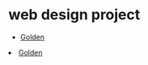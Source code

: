 # web design project

<ul>
<li><a href="into_html/index.html" target="_blank">Golden<a></li>
</ul>
<li><a href="html5_css/index.html" target="_blank">Golden<a></li>
</ul>